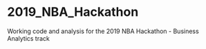 # 2019_NBA_Hackathon
Working code and analysis for the 2019 NBA Hackathon - Business Analytics track
